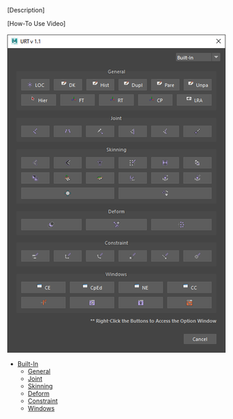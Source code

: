 [Description] <br/>

[How-To Use Video] <br/>
<br/>
![Built-In](./images/UI/builtIn.png)
<br/>

* [Built-In](builtIn.md)
  * [General](searchAndReplace.md)
  * [Joint](searchAndReplace.md)
  * [Skinning](searchAndReplace.md)
  * [Deform](searchAndReplace.md)
  * [Constraint](searchAndReplace.md)
  * [Windows](searchAndReplace.md)
